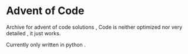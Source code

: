 # Advent of Code 

Archive for advent of code solutions , Code is neither optimized nor very detailed , it just works. 

Currently only written in python . 
